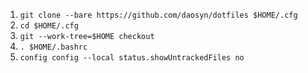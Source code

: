 1. `git clone --bare https://github.com/daosyn/dotfiles $HOME/.cfg`
2. `cd $HOME/.cfg`
3. `git --work-tree=$HOME checkout`
4. `. $HOME/.bashrc`
5. `config config --local status.showUntrackedFiles no`

